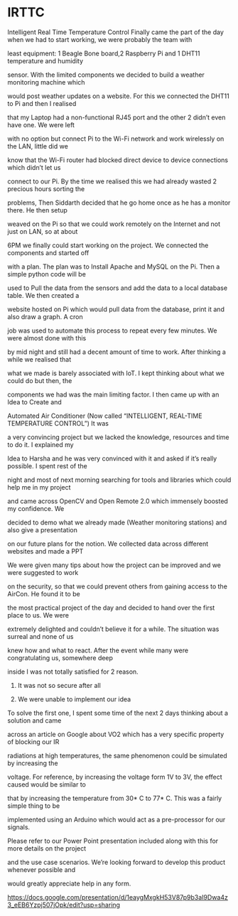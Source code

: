 # IRTTC
Intelligent Real Time Temperature Control
Finally came the part of the day when we had to start working, we were probably the team with

least equipment: 1 Beagle Bone board,2 Raspberry Pi and 1 DHT11 temperature and humidity

sensor. With the limited components we decided to build a weather monitoring machine which

would post weather updates on a website. For this we connected the DHT11 to Pi and then I realised

that my Laptop had a non-functional RJ45 port and the other 2 didn’t even have one. We were left

with no option but connect Pi to the Wi-Fi network and work wirelessly on the LAN, little did we

know that the Wi-Fi router had blocked direct device to device connections which didn’t let us

connect to our Pi. By the time we realised this we had already wasted 2 precious hours sorting the

problems, Then Siddarth decided that he go home once as he has a monitor there. He then setup

weaved on the Pi so that we could work remotely on the Internet and not just on LAN, so at about

6PM we finally could start working on the project. We connected the components and started off

with a plan. The plan was to Install Apache and MySQL on the Pi. Then a simple python code will be

used to Pull the data from the sensors and add the data to a local database table. We then created a

website hosted on Pi which would pull data from the database, print it and also draw a graph. A cron

job was used to automate this process to repeat every few minutes. We were almost done with this

by mid night and still had a decent amount of time to work. After thinking a while we realised that

what we made is barely associated with IoT. I kept thinking about what we could do but then, the

components we had was the main limiting factor. I then came up with an Idea to Create and

Automated Air Conditioner (Now called “INTELLIGENT, REAL-TIME TEMPERATURE CONTROL”) It was

a very convincing project but we lacked the knowledge, resources and time to do it. I explained my

Idea to Harsha and he was very convinced with it and asked if it’s really possible. I spent rest of the

night and most of next morning searching for tools and libraries which could help me in my project

and came across OpenCV and Open Remote 2.0 which immensely boosted my confidence. We

decided to demo what we already made (Weather monitoring stations) and also give a presentation

on our future plans for the notion. We collected data across different websites and made a PPT


We were given many tips about how the project can be improved and we were suggested to work

on the security, so that we could prevent others from gaining access to the AirCon. He found it to be

the most practical project of the day and decided to hand over the first place to us. We were

extremely delighted and couldn’t believe it for a while. The situation was surreal and none of us

knew how and what to react. After the event while many were congratulating us, somewhere deep

inside I was not totally satisfied for 2 reason.

1) It was not so secure after all

2) We were unable to implement our idea

To solve the first one, I spent some time of the next 2 days thinking about a solution and came

across an article on Google about VO2 which has a very specific property of blocking our IR

radiations at high temperatures, the same phenomenon could be simulated by increasing the

voltage. For reference, by increasing the voltage form 1V to 3V, the effect caused would be similar to

that by increasing the temperature from 30* C to 77* C. This was a fairly simple thing to be

implemented using an Arduino which would act as a pre-processor for our signals.


Please refer to our Power Point presentation included along with this for more details on the project

and the use case scenarios. We’re looking forward to develop this product whenever possible and

would greatly appreciate help in any form.

https://docs.google.com/presentation/d/1eaygMxgkH53V87p9b3aI9Dwa4z3_eEB6Yzpj507jOpk/edit?usp=sharing
